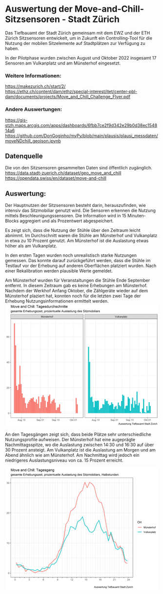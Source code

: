 # Auswertung der Move-and-Chill-Sitzsensoren - Stadt Zürich

Das Tiefbauamt der Stadt Zürich gemeinsam mit dem EWZ und der ETH Zürich Sitzsensoren entwickelt, um in Zukunft ein Controlling-Tool für die Nutzung der mobilen Sitzelemente auf Stadtplätzen zur Verfügung zu haben.

In der Pilotphase wurden zwischen August und Oktober 2022 insgesamt 17 Sensoren am Vulkanplatz und am Münsterhof eingesetzt. 

### Weitere Informationen:
https://makezurich.ch/start/2/  
https://ethz.ch/content/dam/ethz/special-interest/itet/center-pbl-dam/documents/projects/Move_and_Chill_Challenge_Flyer.pdf

### Andere Auswertungen:
https://gis-stzh.maps.arcgis.com/apps/dashboards/6fbb7ce2f9d342e29b0d38ec154814a6  
https://github.com/DonGoginho/myPy/blob/main/plausis/plausi_messdaten/moveNDchill_geojson.ipynb  

## Datenquelle
Die von den Sitzsensoren gesammelten Daten sind öffentlich zugänglich.  
https://data.stadt-zuerich.ch/dataset/geo_move_and_chill  
https://opendata.swiss/en/dataset/move-and-chill

## Auswertung:  
Der Hauptnutzen der Sitzsensoren besteht darin, herauszufinden, wie intensiv das Sitzmobiliar genutzt wird. Die Sensoren erkennen die Nutzung mittels Beschleunigungssensoren. Die Information wird in 15 Minuten-Blocks aggregiert und als Prozentwert abgespeichert.   

Es zeigt sich, dass die Nutzung der Stühle über den Zeitraum leicht abnimmt. Im Durchschnitt waren die Stühle am Münsterhof und Vulkanplatz in etwa zu 10 Prozent genutzt. Am Münsterhof ist die Auslastung etwas höher als am Vulkanplatz.

In den ersten Tagen wurden noch unrealistisch starke Nutzungen gemessen. Das konnte darauf zurückgeführt werden, dass die Stühle im Testlauf vor der Erhebung auf anderen Oberflächen platziert wurden. Nach einer Rekalibration werden plausible Werte gemeldet. 

Am Münsterhof wurden für Veranstaltungen die Stühle Ende September entfernt. In diesem Zeitraum gab es keine Erhebungen am Münsterhof. Nachdem der Werkhof Anfang Oktober, die Zählgeräte wieder auf dem Münsterhof plaziert hat, konnten noch für die letzten zwei Tage der Erhebung Nutzungsinformationen ermittelt werden.
![alt text](https://github.com/floriafa/moveandchill/blob/main/tage.png)

   
An den Tagesgängen zeigt sich, dass beide Plätze sehr unterschiedliche Nutzungsprofile aufweisen. Der Münsterhof hat eine augeprägte Nachmittagsspitze, wo die Auslastung zwischen 14:30 und 16:30 auf über 30 Prozent ansteigt. Am Vulkanplatz ist die Auslastung am Morgen und am Abend ähnlich wie am Münsterhof. Am Nachmittag wird jedoch ein niedrigeres Auslastungsniveau von ca. 15 Prozent erreicht. 



![alt text](https://github.com/floriafa/moveandchill/blob/main/Tagesgang.png)
